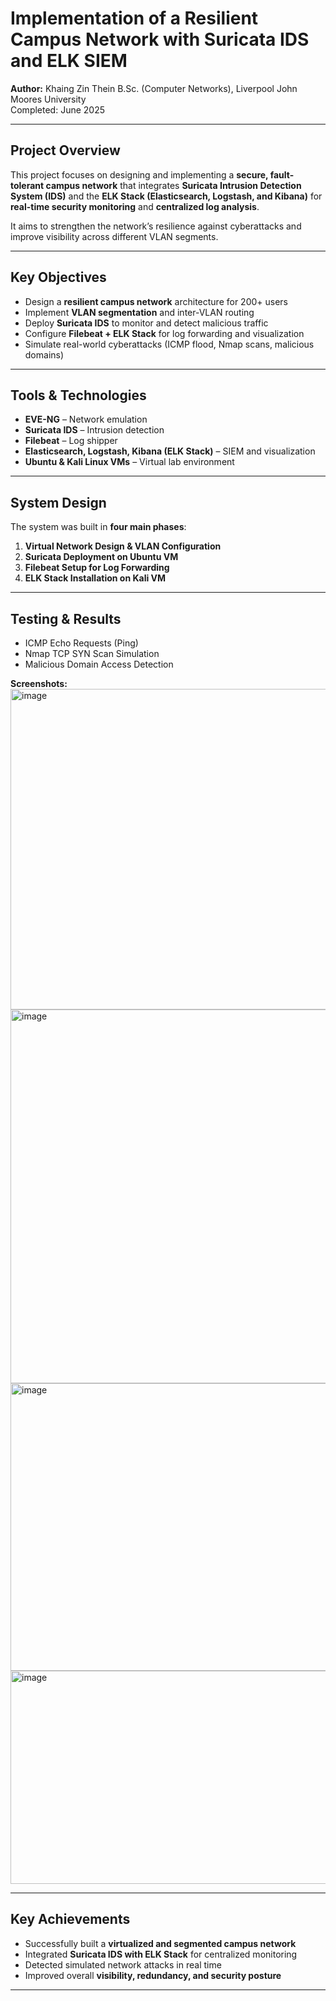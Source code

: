 #  Implementation of a Resilient Campus Network with Suricata IDS and ELK SIEM

**Author:** Khaing Zin Thein 
 B.Sc. (Computer Networks), Liverpool John Moores University  
 Completed: June 2025  

---

##  Project Overview
This project focuses on designing and implementing a **secure, fault-tolerant campus network** that integrates **Suricata Intrusion Detection System (IDS)** and the **ELK Stack (Elasticsearch, Logstash, and Kibana)** for **real-time security monitoring** and **centralized log analysis**.

It aims to strengthen the network’s resilience against cyberattacks and improve visibility across different VLAN segments.

---

##  Key Objectives
- Design a **resilient campus network** architecture for 200+ users  
- Implement **VLAN segmentation** and inter-VLAN routing  
- Deploy **Suricata IDS** to monitor and detect malicious traffic  
- Configure **Filebeat + ELK Stack** for log forwarding and visualization  
- Simulate real-world cyberattacks (ICMP flood, Nmap scans, malicious domains)

---

##  Tools & Technologies
- **EVE-NG** – Network emulation  
- **Suricata IDS** – Intrusion detection  
- **Filebeat** – Log shipper  
- **Elasticsearch, Logstash, Kibana (ELK Stack)** – SIEM and visualization  
- **Ubuntu & Kali Linux VMs** – Virtual lab environment  

---

##  System Design
The system was built in **four main phases**:
1. **Virtual Network Design & VLAN Configuration**  
2. **Suricata Deployment on Ubuntu VM**  
3. **Filebeat Setup for Log Forwarding**  
4. **ELK Stack Installation on Kali VM**  

---

##  Testing & Results
- ICMP Echo Requests (Ping)  
- Nmap TCP SYN Scan Simulation  
- Malicious Domain Access Detection  

 **Screenshots:**
 <img width="978" height="513" alt="image" src="https://github.com/user-attachments/assets/0fa2666e-0d6a-4189-84a3-f196a1eb1149" />
 <img width="940" height="598" alt="image" src="https://github.com/user-attachments/assets/7f30d58c-1735-4e51-8599-5e831cfba723" />
<img width="940" height="460" alt="image" src="https://github.com/user-attachments/assets/1d9e1e93-6257-4616-a436-7935e0946fbc" />
<img width="940" height="341" alt="image" src="https://github.com/user-attachments/assets/7d451b9a-09e0-403b-8bec-6089afb70d1a" />

---

##  Key Achievements
- Successfully built a **virtualized and segmented campus network**  
- Integrated **Suricata IDS with ELK Stack** for centralized monitoring  
- Detected simulated network attacks in real time  
- Improved overall **visibility, redundancy, and security posture**

---
